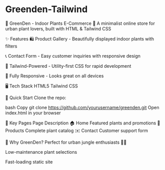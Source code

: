 # Greenden-Tailwind
🌿 GreenDen - Indoor Plants E-Commerce 🌱
A minimalist online store for urban plant lovers, built with HTML & Tailwind CSS

✨ Features
🛍️ Product Gallery - Beautifully displayed indoor plants with filters

📞 Contact Form - Easy customer inquiries with responsive design

🎨 Tailwind-Powered - Utility-first CSS for rapid development

📱 Fully Responsive - Looks great on all devices

🖥️ Tech Stack
HTML5
Tailwind CSS

🚀 Quick Start
Clone the repo:

bash
Copy
git clone https://github.com/yourusername/greenden.git
Open index.html in your browser

🌟 Key Pages
Page	Description
🏠 Home	Featured plants and promotions
🌵 Products	Complete plant catalog
✉️ Contact	Customer support form


🌱 Why GreenDen?
Perfect for urban jungle enthusiasts 🌆🌿

Low-maintenance plant selections

Fast-loading static site
